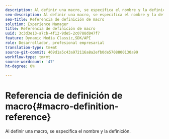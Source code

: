 ```yaml
---
description: Al definir una macro, se especifica el nombre y la definición.
seo-description: Al definir una macro, se especifica el nombre y la definición.
seo-title: Referencia de definición de macro
solution: Experience Manager
title: Referencia de definición de macro
uuid: 3c3d3e13-a7cb-4f12-9de5-2c0788d847f7
feature: Dynamic Media Classic,SDK/API
role: Desarrollador, profesional empresarial
translation-type: tm+mt
source-git-commit: 469d1a5c43a972116a8a2efb0de5708800130a99
workflow-type: tm+mt
source-wordcount: '47'
ht-degree: 0%

---
```



# Referencia de definición de macro{#macro-definition-reference}

Al definir una macro, se especifica el nombre y la definición.

